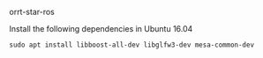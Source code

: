 orrt-star-ros

Install the following dependencies in Ubuntu 16.04

`sudo apt install libboost-all-dev libglfw3-dev mesa-common-dev`
